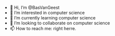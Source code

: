 - 👋 Hi, I’m @BasVanGeest
- 👀 I’m interested in computer science
- 🌱 I’m currently learning computer science
- 💞️ I’m looking to collaborate on computer science
- 📫 How to reach me: right herre.

<!---
BasVanGeest/BasVanGeest is a ✨ special ✨ repository because its `README.md` (this file) appears on your GitHub profile.
You can click the Preview link to take a look at your changes.
--->
